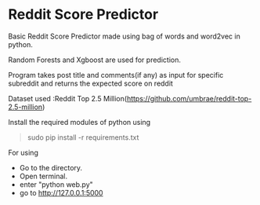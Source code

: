 # Reddit Score Predictor

Basic Reddit Score Predictor made using bag of words and word2vec in python.

Random Forests and Xgboost are used for prediction.

Program takes post title and comments(if any) as input for specific subreddit and returns the expected score on reddit

Dataset used :Reddit Top 2.5 Million(https://github.com/umbrae/reddit-top-2.5-million)

Install the required modules of python using 
> sudo pip install -r requirements.txt

For using

* Go to the directory.
* Open terminal.
* enter "python web.py" 
* go to http://127.0.0.1:5000
